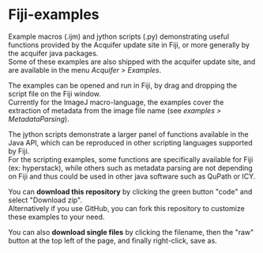 # Fiji-examples
Example macros (.ijm) and jython scripts (.py) demonstrating useful functions provided by the Acquifer update site in Fiji, or more generally by the acquifer java packages.  
Some of these examples are also shipped with the acquifer update site, and are available in the menu *Acquifer > Examples*.  

The examples can be opened and run in Fiji, by drag and dropping the script file on the Fiji window.  
Currently for the ImageJ macro-language, the examples cover the extraction of metadata from the image file name (see *examples > MetadataParsing*).  

The jython scripts demonstrate a larger panel of functions available in the Java API, which can be reproduced in other scripting languages supported by Fiji.  
For the scripting examples, some functions are specifically available for Fiji (ex: hyperstack), while others such as metadata parsing are not depending on Fiji and thus could be used in other java software such as QuPath or ICY.


You can __download this repository__ by clicking the green button "code" and select "Download zip".  
Alternatively if you use GitHub, you can fork this repository to customize these examples to your need.  

You can also __download single files__ by clicking the filename, then the "raw" button at the top left of the page, and finally right-click, save as.
